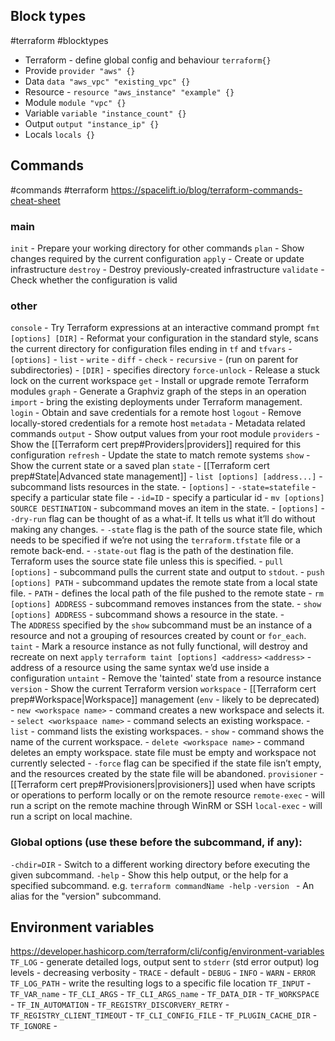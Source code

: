 
## Block types
#terraform #blocktypes
- Terraform - define global config and behaviour
`terraform{}`
- Provide
`provider "aws" {}`
- Data
`data "aws_vpc" "existing_vpc" {}`
- Resource -
`resource "aws_instance" "example" {}`
- Module
`module "vpc" {}`
- Variable
`variable "instance_count" {}`
- Output
`output "instance_ip" {}`
- Locals
`locals {}`


## Commands
#commands #terraform
https://spacelift.io/blog/terraform-commands-cheat-sheet

### main
`init` - Prepare your working directory for other commands
`plan` - Show changes required by the current configuration
`apply` - Create or update infrastructure
`destroy` - Destroy previously-created infrastructure
`validate` - Check whether the configuration is valid

### other
`console` - Try Terraform expressions at an interactive command prompt
`fmt [options] [DIR]` - Reformat your configuration in the standard style, scans the current directory for configuration files ending in `tf` and `tfvars`
	- `[options]` 
		- `list`
		- `write`
		- `diff`
		- `check`
		- `recursive` - (run on parent for subdirectories)
	- `[DIR]` - specifies directory 
`force-unlock` - Release a stuck lock on the current workspace
`get` - Install or upgrade remote Terraform modules
`graph` - Generate a Graphviz graph of the steps in an operation
`import` - bring the existing deployments under Terraform management.
`login` - Obtain and save credentials for a remote host
`logout` - Remove locally-stored credentials for a remote host
`metadata` - Metadata related commands
`output` - Show output values from your root module
`providers` - Show the [[Terraform cert prep#Providers|providers]] required for this configuration
`refresh` - Update the state to match remote systems
`show` - Show the current state or a saved plan
`state` - [[Terraform cert prep#State|Advanced state management]]
	- `list [options] [address...]` - subcommand lists resources in the state.
		- `[options]` 
			- `-state=statefile` - specify a particular state file
			- `-id=ID` - specify a particular id
	- `mv [options] SOURCE DESTINATION` - subcommand moves an item in the state. 
		- `[options]`
			- `-dry-run` flag can be thought of as a what-if. It tells us what it’ll do without making any changes.
			- `-state` flag is the path of the source state file, which needs to be specified if we’re not using the `terraform.tfstate` file or a remote back-end.
			- `-state-out` flag is the path of the destination file. Terraform uses the source state file unless this is specified.
	- `pull [options]` - subcommand pulls the current state and output to `stdout`.
	- `push [options] PATH` - subcommand updates the remote state from a local state file.
		- `PATH` - defines the local path of the file pushed to the remote state
	- `rm [options] ADDRESS` - subcommand removes instances from the state.
	- `show [options] ADDRESS` - subcommand shows a resource in the state.
		- The `ADDRESS` specified by the `show` subcommand must be an instance of a resource and not a grouping of resources created by count or `for_each`.
`taint` - Mark a resource instance as not fully functional, will destroy and recreate on next `apply`
	`terraform taint [options] <address>`
	`<address>` - address of a resource using the same syntax we’d use inside a configuration
`untaint` - Remove the 'tainted' state from a resource instance
`version` - Show the current Terraform version
`workspace` - [[Terraform cert prep#Workspace|Workspace]] management (`env` - likely to be deprecated)
	- `new <workspace name>` - command creates a new workspace and selects it. 
	- `select <workspaace name>` - command selects an existing workspace.
	- `list` - command lists the existing workspaces.
	- `show` - command shows the name of the current workspace.
	- `delete <workspace name>` - command deletes an empty workspace. state file must be empty and workspace not currently selected
		- `-force` flag can be specified if the state file isn’t empty, and the resources created by the state file will be abandoned.
`provisioner` - [[Terraform cert prep#Provisioners|provisioners]] used when have scripts or operations to perform locally or on the remote resource
	`remote-exec` - will run a script on the remote machine through WinRM or SSH
	`local-exec` - will run a script on local machine.

### Global options (use these before the subcommand, if any):
`-chdir=DIR` - Switch to a different working directory before executing the given subcommand.
`-help` - Show this help output, or the help for a specified subcommand. e.g. `terraform commandName -help`
`-version ` - An alias for the "version" subcommand.


## Environment variables
https://developer.hashicorp.com/terraform/cli/config/environment-variables
`TF_LOG` - generate detailed logs, output sent to `stderr` (std error output)
	log levels - decreasing verbosity
	- `TRACE` - default
	- `DEBUG`
	- `INFO`
	- `WARN`
	- `ERROR`
`TF_LOG_PATH` - write the resulting logs to a specific file location
`TF_INPUT` -
`TF_VAR_name` -
`TF_CLI_ARGS` -
`TF_CLI_ARGS_name` -
`TF_DATA_DIR` -
`TF_WORKSPACE` -
`TF_IN_AUTOMATION` - 
`TF_REGISTRY_DISCORVERY_RETRY` - 
`TF_REGISTRY_CLIENT_TIMEOUT` - 
`TF_CLI_CONFIG_FILE` - 
`TF_PLUGIN_CACHE_DIR` - 
`TF_IGNORE` - 
